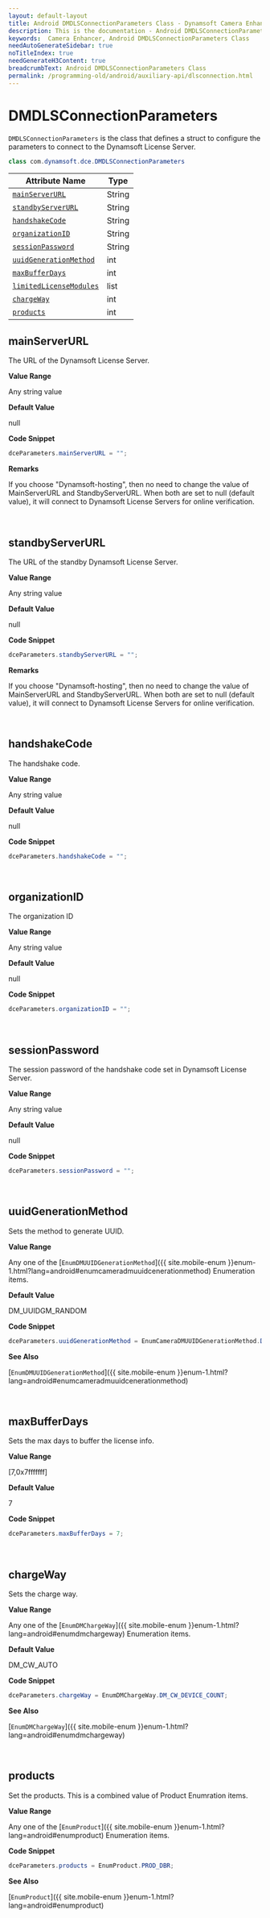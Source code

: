 ```yaml
---
layout: default-layout
title: Android DMDLSConnectionParameters Class - Dynamsoft Camera Enhancer
description: This is the documentation - Android DMDLSConnectionParameters Class page of Dynamsoft Camera Enhancer.
keywords:  Camera Enhancer, Android DMDLSConnectionParameters Class
needAutoGenerateSidebar: true
noTitleIndex: true
needGenerateH3Content: true
breadcrumbText: Android DMDLSConnectionParameters Class
permalink: /programming-old/android/auxiliary-api/dlsconnection.html
---
```


# DMDLSConnectionParameters

`DMDLSConnectionParameters` is the class that defines a struct to configure the parameters to connect to the Dynamsoft License Server.

```java
class com.dynamsoft.dce.DMDLSConnectionParameters
```

| Attribute Name | Type |
| -------------- | ---- |
| [`mainServerURL`](#mainserverurl) | String |
| [`standbyServerURL`](#standbyserverurl) | String |
| [`handshakeCode`](#handshakecode) | String |
| [`organizationID`](#organizationid) | String |
| [`sessionPassword`](#sessionpassword) | String |
| [`uuidGenerationMethod`](#uuidgenerationmethod) | int |
| [`maxBufferDays`](#maxbufferdays) | int |
| [`limitedLicenseModules`](#limitedlicensemodules) | list |
| [`chargeWay`](#chargeway) | int |
| [`products`](#products) | int |

## mainServerURL

The URL of the Dynamsoft License Server.

**Value Range**

Any string value

**Default Value**

null

**Code Snippet**

```java
dceParameters.mainServerURL = "";
```

**Remarks**

If you choose "Dynamsoft-hosting", then no need to change the value of MainServerURL and StandbyServerURL. When both are set to null (default value), it will connect to Dynamsoft License Servers for online verification.

&nbsp;

## standbyServerURL

The URL of the standby Dynamsoft License Server.

**Value Range**

Any string value

**Default Value**

null

**Code Snippet**

```java
dceParameters.standbyServerURL = "";
```
**Remarks**

If you choose "Dynamsoft-hosting", then no need to change the value of MainServerURL and StandbyServerURL. When both are set to null (default value), it will connect to Dynamsoft License Servers for online verification.

&nbsp;


## handshakeCode

The handshake code.

**Value Range**

Any string value

**Default Value**

null

**Code Snippet**


```java
dceParameters.handshakeCode = "";
```

&nbsp;

## organizationID

The organization ID

**Value Range**

Any string value

**Default Value**

null

**Code Snippet**

```java
dceParameters.organizationID = "";
```

&nbsp;

## sessionPassword

The session password of the handshake code set in Dynamsoft License Server.

**Value Range**

Any string value

**Default Value**

null

**Code Snippet**

```java
dceParameters.sessionPassword = "";
```

&nbsp;

## uuidGenerationMethod

Sets the method to generate UUID.

**Value Range**

Any one of the [`EnumDMUUIDGenerationMethod`]({{ site.mobile-enum }}enum-1.html?lang=android#enumcameradmuuidcenerationmethod) Enumeration items.

**Default Value**

DM_UUIDGM_RANDOM

**Code Snippet**


```java
dceParameters.uuidGenerationMethod = EnumCameraDMUUIDGenerationMethod.DM_UUIDGM_RANDOM;
```

**See Also**

[`EnumDMUUIDGenerationMethod`]({{ site.mobile-enum }}enum-1.html?lang=android#enumcameradmuuidcenerationmethod)

&nbsp;

## maxBufferDays

Sets the max days to buffer the license info.

**Value Range**

[7,0x7fffffff]  

**Default Value**

7

**Code Snippet**

```java
dceParameters.maxBufferDays = 7;
```

&nbsp;

## chargeWay

Sets the charge way.

**Value Range**

Any one of the [`EnumDMChargeWay`]({{ site.mobile-enum }}enum-1.html?lang=android#enumdmchargeway) Enumeration items.

**Default Value**

DM_CW_AUTO

**Code Snippet**

```java
dceParameters.chargeWay = EnumDMChargeWay.DM_CW_DEVICE_COUNT;
```

**See Also**

[`EnumDMChargeWay`]({{ site.mobile-enum }}enum-1.html?lang=android#enumdmchargeway)

&nbsp;


## products

Set the products. This is a combined value of Product Enumration items.

**Value Range**

Any one of the [`EnumProduct`]({{ site.mobile-enum }}enum-1.html?lang=android#enumproduct) Enumeration items.

**Code Snippet**


```java
dceParameters.products = EnumProduct.PROD_DBR;
```

**See Also**

[`EnumProduct`]({{ site.mobile-enum }}enum-1.html?lang=android#enumproduct)
